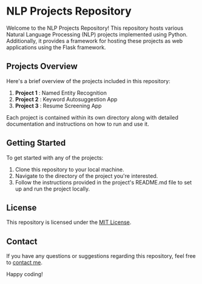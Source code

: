 # NLP Projects Repository

Welcome to the NLP Projects Repository! This repository hosts various Natural Language Processing (NLP) projects implemented using Python. Additionally, it provides a framework for hosting these projects as web applications using the Flask framework.

## Projects Overview

Here's a brief overview of the projects included in this repository:

1. **Project 1** : Named Entity Recognition
2. **Project 2** : Keyword Autosuggestion App
3. **Project 3** : Resume Screening App

Each project is contained within its own directory along with detailed documentation and instructions on how to run and use it.

## Getting Started

To get started with any of the projects:

1. Clone this repository to your local machine.
2. Navigate to the directory of the project you're interested.
3. Follow the instructions provided in the project's README.md file to set up and run the project locally.

## License

This repository is licensed under the [MIT License](LICENSE).

## Contact

If you have any questions or suggestions regarding this repository, feel free to [contact me](mailto:mayankanand2701@gmail.com).

Happy coding!
